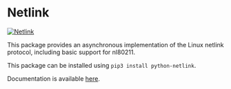 # Netlink
[![Netlink](https://github.com/kinnay/netlink/actions/workflows/main.yaml/badge.svg)](https://github.com/kinnay/netlink/actions/workflows/main.yaml) 

This package provides an asynchronous implementation of the Linux netlink protocol, including basic support for nl80211.

This package can be installed using `pip3 install python-netlink`.

Documentation is available [here](https://netlink.readthedocs.io).
